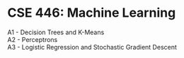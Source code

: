 # CSE 446: Machine Learning

A1 - Decision Trees and K-Means<br>
A2 - Perceptrons<br>
A3 - Logistic Regression and Stochastic Gradient Descent
